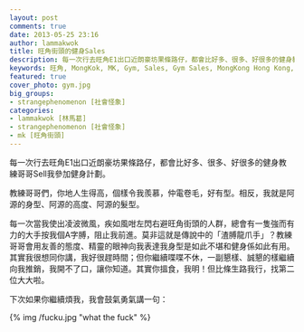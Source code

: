 ```yaml
---
layout: post
comments: true
date: 2013-05-25 23:16
author: lammakwok
title: 旺角街頭的健身Sales
description: 每一次行去旺角E1出口近朗豪坊果條路仔，都會比好多、很多、好很多的健身教練哥哥Sell我參加健身計劃。教練哥哥們，你地人生得高，個樣令我羨慕，仲電卷毛，好有型。相反，我就是阿源的身型、阿源的高度、阿源的髮型。
keywords: 旺角, MongKok, MK, Gym, Sales, Gym Sales, MongKong Hong Kong, 朗豪坊, MK MTR, 旺角地鐵站, Langham Place, 健身, 旺角街頭
featured: true
cover_photo: gym.jpg 
big_groups:
- strangephenomenon [社會怪象]  
categories:
- lammakwok [林馬葛]
- strangephenomenon [社會怪象]
- mk [旺角街頭] 
---
```


每一次行去旺角E1出口近朗豪坊果條路仔，都會比好多、很多、好很多的健身教練哥哥Sell我參加健身計劃。

教練哥哥們，你地人生得高，個樣令我羨慕，仲電卷毛，好有型。相反，我就是阿源的身型、阿源的高度、阿源的髮型。

<!-- more -->
每一次當我使出凌波微風，疾如風咁左閃右避旺角街頭的人群，總會有一隻強而有力的大手按我個A字膊，阻止我前進。莫非這就是傳說中的「渣膊龍爪手」？教練哥哥會用友善的態度、精靈的眼神向我表達我身型是如此不堪和健身係如此有用。其實我很想同你講，我好很趕時間；但你繼續喋喋不休，一副懇樣、誠懇的樣繼續向我推銷，我開不了口，讓你知道。其實你搵食，我明！但比條生路我行，找第二位大大啦。

下次如果你繼續煩我，我會鼓氣勇氣講一句：

{% img /fucku.jpg "what the fuck" %}
